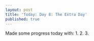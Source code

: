 ```yaml
---
layout: post
title: 'Today: Day 8: The Extra Day'
published: true
---
```


Made some progress today with:
1.
2.
3.
